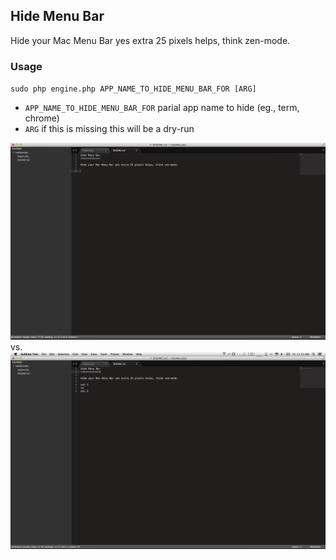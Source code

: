 ## Hide Menu Bar

Hide your Mac Menu Bar yes extra 25 pixels helps, think zen-mode.

### Usage
`sudo php engine.php APP_NAME_TO_HIDE_MENU_BAR_FOR [ARG]`

* `APP_NAME_TO_HIDE_MENU_BAR_FOR` parial app name to hide (eg., term, chrome)
* `ARG` if this is missing this will be a dry-run
  

![No Menu Bar](no-menu-bar.png)
vs.
![With Menu Bar](menu-bar.png)
